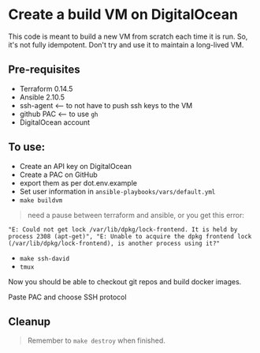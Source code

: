 # Create a build VM on DigitalOcean

This code is meant to build a new VM from scratch each time it is run. So, it's
not fully idempotent. Don't try and use it to maintain a long-lived VM.

## Pre-requisites

* Terraform 0.14.5
* Ansible 2.10.5
* ssh-agent <-- to not have to push ssh keys to the VM
* github PAC <-- to use `gh`
* DigitalOcean account

## To use:

* Create an API key on DigitalOcean
* Create a PAC on GitHub
* export them as per dot.env.example
* Set user information in `ansible-playbooks/vars/default.yml`
* `make buildvm`

> need a pause between terraform and ansible, or you get this error:
```
"E: Could not get lock /var/lib/dpkg/lock-frontend. It is held by process 2308 (apt-get)", "E: Unable to acquire the dpkg frontend lock (/var/lib/dpkg/lock-frontend), is another process using it?"
```

* `make ssh-david`
* `tmux`

Now you should be able to checkout git repos and build docker images.

Paste PAC and choose SSH protocol

## Cleanup

> Remember to `make destroy` when finished.
